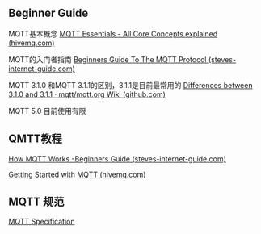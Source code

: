 ## Beginner Guide

MQTT基本概念 [MQTT Essentials - All Core Concepts explained (hivemq.com)](https://www.hivemq.com/mqtt-essentials/)

MQTT的入门者指南  [Beginners Guide To The MQTT Protocol (steves-internet-guide.com)](http://www.steves-internet-guide.com/mqtt/)

MQTT 3.1.0 和MQTT 3.1.1的区别，3.1.1是目前最常用的 [Differences between 3.1.0 and 3.1.1 · mqtt/mqtt.org Wiki (github.com)](https://github.com/mqtt/mqtt.org/wiki/Differences-between-3.1.0-and-3.1.1)

MQTT 5.0 目前使用有限

## QMTT教程

[How MQTT Works -Beginners Guide (steves-internet-guide.com)](http://www.steves-internet-guide.com/mqtt-works/)

[Getting Started with MQTT (hivemq.com)](https://www.hivemq.com/blog/how-to-get-started-with-mqtt/)


## MQTT 规范

[MQTT Specification](https://mqtt.org/mqtt-specification/)


